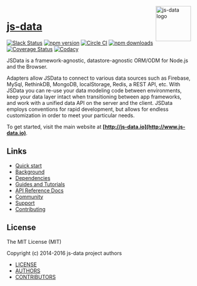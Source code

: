 <img src="https://raw.githubusercontent.com/js-data/js-data/master/js-data.png" alt="js-data logo" title="js-data" align="right" width="96" height="96" />

# [js-data](http://www.js-data.io/)

[![Slack Status][b1]][b2]
[![npm version][b3]][b4]
[![Circle CI][b5]][b6]
[![npm downloads][b7]][b8]
[![Coverage Status][b9]][b10]
[![Codacy][b11]][b12]

[b1]: http://slack.js-data.io/badge.svg
[b2]: http://slack.js-data.io
[b3]: https://img.shields.io/npm/v/js-data.svg?style=flat
[b4]: https://www.npmjs.org/package/js-data
[b5]: https://img.shields.io/circleci/project/js-data/js-data/master.svg?style=flat
[b6]: https://circleci.com/gh/js-data
[b7]: https://img.shields.io/npm/dm/js-data.svg?style=flat
[b8]: https://www.npmjs.org/package/js-data
[b9]: https://img.shields.io/coveralls/js-data/js-data/master.svg?style=flat
[b10]: https://coveralls.io/github/js-data
[b11]: https://img.shields.io/codacy/88b55f71c45a47838d24ed1e5fd2476c.svg
[b12]: https://www.codacy.com/app/jasondobry/js-data/dashboard

JSData is a framework-agnostic, datastore-agnostic ORM/ODM for Node.js and the
Browser.

Adapters allow JSData to connect to various data sources such as Firebase,
MySql, RethinkDB, MongoDB, localStorage, Redis, a REST API, etc. With JSData
you can re-use your data modeling code between environments, keep your data
layer intact when transitioning between app frameworks, and work with a unified
data API on the server and the client. JSData employs conventions for rapid
development, but allows for endless customization in order to meet your
particular needs.

To get started, visit the main website at __[http://js-data.io](http://www.js-data.io)__.

## Links

* [Quick start](http://www.js-data.io/v3.0/docs/home#quick-start)
* [Background](http://www.js-data.io/v3.0/docs/home#background)
* [Dependencies](http://www.js-data.io/v3.0/docs/home#dependencies)
* [Guides and Tutorials](http://www.js-data.io/v3.0/docs/home)
* [API Reference Docs](http://api.js-data.io)
* [Community](http://js-data.io/docs/community)
* [Support](http://js-data.io/docs/support)
* [Contributing](http://js-data.io/docs/contributing)

## License

The MIT License (MIT)

Copyright (c) 2014-2016 js-data project authors

* [LICENSE](https://github.com/js-data/js-data/blob/master/LICENSE)
* [AUTHORS](https://github.com/js-data/js-data/blob/master/AUTHORS)
* [CONTRIBUTORS](https://github.com/js-data/js-data/blob/master/CONTRIBUTORS)
